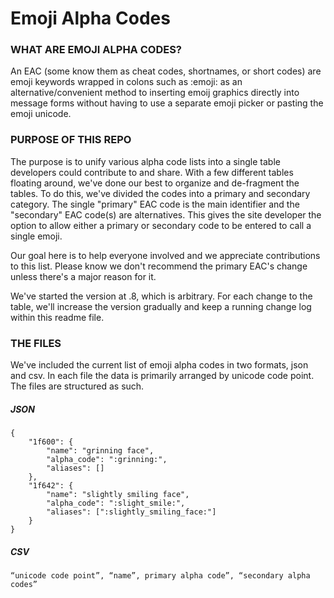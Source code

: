 # Emoji Alpha Codes

### WHAT ARE EMOJI ALPHA CODES?

An EAC (some know them as cheat codes, shortnames, or short codes) are emoji keywords wrapped in colons such as :emoji: as an alternative/convenient method to inserting emoij graphics directly into message forms without having to use a separate emoji picker or pasting the emoji unicode.

### PURPOSE OF THIS REPO

The purpose is to unify various alpha code lists into a single table developers could contribute to and share.  With a few different tables floating around, we've done our best to organize and de-fragment the tables.  To do this, we've divided the codes into a primary and secondary category.  The single "primary" EAC code is the main identifier and the "secondary" EAC code(s) are alternatives.  This gives the site developer the option to allow either a primary or secondary code to be entered to call a single emoji.

Our goal here is to help everyone involved and we appreciate contributions to this list.  Please know we don't recommend the primary EAC's change unless there's a major reason for it.

We've started the version at .8, which is arbitrary.  For each change to the table, we'll increase the version gradually and keep a running change log within this readme file.

### THE FILES

We've included the current list of emoji alpha codes in two formats, json and csv. In each file the data is primarily arranged by unicode code point. The files are structured as such.

##### JSON

```
{
    "1f600": {
        "name": "grinning face",
        "alpha_code": ":grinning:",
        "aliases": []
    },
    "1f642": {
        "name": "slightly smiling face",
        "alpha_code": ":slight_smile:",
        "aliases": [":slightly_smiling_face:"]
    }
}
```

##### CSV

```
“unicode code point”, “name”, primary alpha code”, “secondary alpha codes”
```